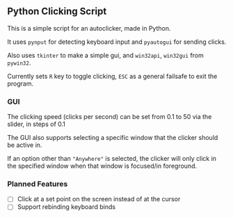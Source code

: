 ## Python Clicking Script

This is a simple script for an autoclicker, made in Python.

It uses `pynput` for detecting keyboard input and `pyautogui` for sending clicks.

Also uses `tkinter` to make a simple gui, and `win32api`, `win32gui` from `pywin32`.

Currently sets `R` key to toggle clicking, `ESC` as a general failsafe to exit the program.


### GUI

The clicking speed (clicks per second) can be set from 0.1 to 50 via the slider, in steps of 0.1

The GUI also supports selecting a specific window that the clicker should be active in.

If an option other than `"Anywhere"` is selected, the clicker will only click in the specified window when that window is focused/in foreground.


### Planned Features
- [ ] Click at a set point on the screen instead of at the cursor
- [ ] Support rebinding keyboard binds
